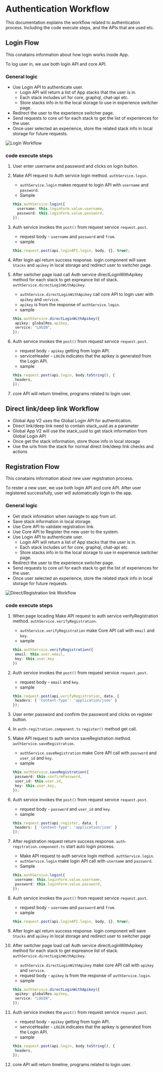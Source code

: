 # Authentication Workflow

This documentation explains the workflow related to authentication process. Including the code execute steps, and the APIs that are used etc.

## Login Flow

This conatains information about how login works inside App.

To log user in, we use both login API and core API.

### General logic

- Use Login API to authenticate user.
  - Login API will return a list of App stacks that the user is in.
  - Each stack includes url for core, graphql, chat-api etc.
  - Store stacks info in to the local storage to use in experience switcher page.
- Redirect the user to the experience switcher page.
- Send requests to core url for each stack to get the list of experiences for the user.
- Once user selected an experience, store the related stack info in local storage for future requests.

![Login Workflow](login.drawio.svg)

### code execute steps

1. User enter username and password and clicks on login button.
1. Make API request to Auth service login method. `authService.login`.

   - `authService.login` makes request to login API with `username` and `password`.
   - Sample

   ```ts
   this.authService.login({
     username: this.loginForm.value.username,
     password: this.loginForm.value.password,
   });
   ```

1. Auth service invokes the `post()` from request service `request.post`.

   - request body - `username` and `password` and `from`.
   - sample

   ```ts
   this.request.post(api.loginAPI.login, body, {}, true);
   ```

1. After login api return success response. login component will save `Stacks` and `apikey` in local storage and redirect user to switcher page.
1. After switcher page load call Auth service directLoginWithApikey method for each stack to get expreance list of stack. `authService.directLoginWithApikey`.

   - `authService.directLoginWithApikey` call core API to login user with `apikey` and `service`.
   - `apikey` is from the response of `authService.login`.
   - sample

   ```ts
   this.authService.directLoginWithApikey({
    apikey: globalRes.apikey,
    service: "LOGIN",
   });
   ```

1. Auth service invokes the `post()` from request service `request.post`.

   - request body - `apikey` getting from login API.
   - serviceHeader - `LOGIN` indicates that the apikey is generated from the Login API.
   - sample

   ```ts
   this.request.post(api.login, body.toString(), {
    headers,
   });
   ```

1. core API will return timeline, programs related to login user.

## Direct link/deep link Workflow

- Global App V2 uses the Global Login API for authentication.
- Direct link/deep link need to contain stack_uuid as a parameter
- Global App V2 will use the stack_uuid to get stack information from Global Login API
- Once get the stack information, store those info in local storage 
- Use the urls from the stack for normal direct link/deep link checks and actions


## Registration Flow

This conatains information about new user registration process.

To rester a new user, we use both login API and core API. After user registered successfully, user will automatically login to the app.

### General logic

- Get stack infomation when naviagte to app from url.
- Save stack information in local storage.
- Use Core API to validate registration link.
- Use Core API to Register the new user to the system.
- Use Login API to authenticate user.
  - Login API will return a list of App stacks that the user is in.
  - Each stack includes url for core, graphql, chat-api etc.
  - Store stacks info in to the local storage to use in experience switcher page.
- Redirect the user to the experience switcher page.
- Send requests to core url for each stack to get the list of experiences for the user.
- Once user selected an experience, store the related stack info in local storage for future requests.

![Direct/Registration link Workflow](direct-registration-link-workflow.drawio.svg)

### code execute steps

1. When page locading Make API request to auth service verifyRegistration method. `authService.verifyRegistration`.
   - `authService.verifyRegistration` make Core API call with `email` and `key`.
   - sample

   ``` ts
   this.authService.verifyRegistration({
    email: this.user.email,
    key: this.user.key
   })
   ```

1. Auth service invokes the `post()` from request service `request.post`.
   - request body - `email` and `key`.
   - sample

   ```ts
   this.request.post(api.verifyRegistration, data, {
    headers: { 'Content-Type': 'application/json' }
   });
   ```

1. User enter password and confirm the password and clicks on register button.
1. In `auth-regitration.component.ts` `register()` method get call.
1. Make API request to auth service saveRegistration method. `authService.saveRegistration`.

   - `authService.saveRegistration` make Core API call with `password` and `user_id` and `key`.
   - sample

   ```ts
   this.authService.saveRegistration({
    password: this.confirmPassword,
    user_id: this.user.id,
    key: this.user.key,
   });
   ```

1. Auth service invokes the `post()` from request service `request.post`.
   - request body - `password` and `user_id` and `key`.
   - sample

   ```ts
   this.request.post(api.register, data, {
    headers: { 'Content-Type': 'application/json' }
   });
   ```

1. After registration request return success response. `auth-regitration.component.ts` start auto login process.
   - Make API request to auth service login method. `authService.login`.
   - `authService.login` make login API call with `username` and `password`.
   - Sample

   ```ts
   this.authService.login({
    username: this.loginForm.value.username,
    password: this.loginForm.value.password,
   });
   ```

1. Auth service invokes the `post()` from request service `request.post`.

   - request body - `username` and `password` and `from`.
   - sample

   ```ts
   this.request.post(api.loginAPI.login, body, {}, true);
   ```

1. After login api return success response. login component will save `Stacks` and `apikey` in local storage and redirect user to switcher page

1. After switcher page load call Auth service directLoginWithApikey method for each stack to get expreance list of stack. `authService.directLoginWithApikey`.

   - `authService.directLoginWithApikey` make core API call with `apikey` and `service`.
   - request body - `apikey` is from the response of `authService.login`.
   - sample

   ```ts
   this.authService.directLoginWithApikey({
    apikey: globalRes.apikey,
    service: "LOGIN",
   });
   ```

1. Auth service invokes the `post()` from request service `request.post`.

   - request body - `apikey` getting from login API.
   - serviceHeader - `LOGIN` indicates that the apikey is generated from the Login API.
   - sample

   ```ts
   this.request.post(api.login, body.toString(), {
    headers,
   });
   ```

1. core API will return timeline, programs related to login user.
